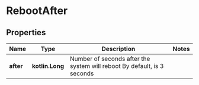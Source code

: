 
# RebootAfter

## Properties
| Name | Type | Description | Notes |
| ------------ | ------------- | ------------- | ------------- |
| **after** | **kotlin.Long** | Number of seconds after the system will reboot By default, is 3 seconds |  |



